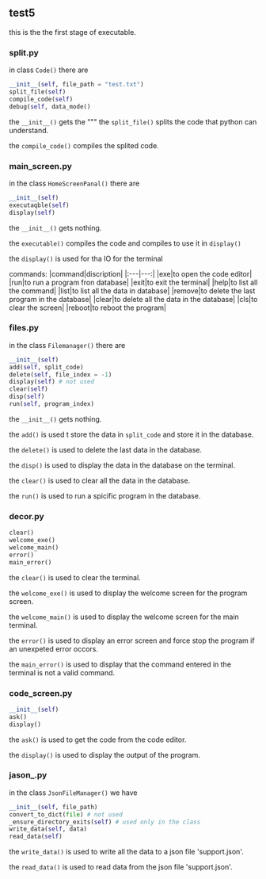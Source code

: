 ## test5
this is the the first stage of executable.
### split.py
in class `Code()` there are
```python
__init__(self, file_path = "test.txt")
split_file(self)
compile_code(self)
debug(self, data_mode()
```
the `__init__()` gets the """
the `split_file()` splits the code that python can understand.

the `compile_code()` compiles the splited code.

### main_screen.py
in the class `HomeScreenPanal()` there are
```python
__init__(self)
executaqble(self)
display(self)
```
the `__init__()` gets nothing.

the `executable()` compiles the code and compiles to use it in `display()`

the `display()` is used for tha IO for the terminal

commands:
|command|discription|
|:---|---:|
|exe|to open the code editor|
|run|to run a program fron database|
|exit|to exit the terminal|
|help|to list all the command|
|list|to list all the data in database|
|remove|to delete the last program in the database|
|clear|to delete all the data in the database|
|cls|to clear the screen|
|reboot|to reboot the program|

### files.py
in the class `Filemanager()` there are
```python
__init__(self)
add(self, split_code)
delete(self, file_index = -1)
display(self) # not used
clear(self)
disp(self)
run(self, program_index)
```
the `__init__()` gets nothing.

the `add()` is used t store the data in `split_code` and store it in the database.

the `delete()` is used to delete the last data in the database.

the `disp()` is used to display the data in the database on the terminal.

the `clear()` is used to clear all the data in the database.

the `run()` is used to run a spicific program in the database.

### decor.py
```python
clear()
welcome_exe()
welcome_main()
error()
main_error()
```
the `clear()` is used to clear the terminal.

the `welcome_exe()` is used to display the welcome screen for the program screen.

the `welcome_main()` is used to display the welcome screen for the main terminal.

the `error()` is used to display an error screen and force stop the program if an unexpeted error occors.

the `main_error()` is used to display that the command entered in the terminal is not a valid command.

### code_screen.py
```python
__init__(self)
ask()
display()
```
the `ask()` is used to get the code from the code editor.

the `display()` is used to display the output of the program. 
### jason_.py
in the class `JsonFileManager()` we have
```python
__init__(self, file_path)
convert_to_dict(file) # not used
_ensure_directory_exits(self) # used only in the class
write_data(self, data)
read_data(self)
```
the `write_data()` is used to write all the data to a json file 'support.json'.

the `read_data()` is used to read data from the json file 'support.json'.
